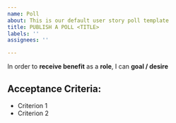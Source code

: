 ```yaml
---
name: Poll
about: This is our default user story poll template
title: PUBLISH A POLL <TITLE>
labels: ''
assignees: ''

---
```


In order to **receive benefit** as a **role**, I can **goal / desire**

## **Acceptance Criteria**:

* Criterion 1
* Criterion 2
